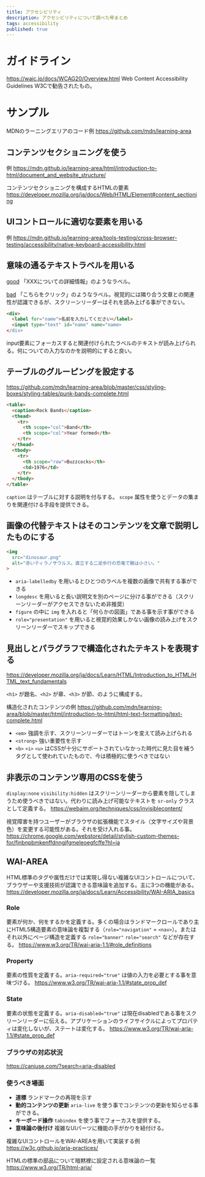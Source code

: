 ```yaml
---
title: アクセシビリティ
description: アクセシビリティについて調べた琴まとめ
tags: accessibility
published: true
---
```


# ガイドライン

https://waic.jp/docs/WCAG20/Overview.html
Web Content Accessibility Guidelines
W3Cで勧告されたもの。

# サンプル

MDNのラーニングエリアのコード例
https://github.com/mdn/learning-area

## コンテンツセクショニングを使う

例
https://mdn.github.io/learning-area/html/introduction-to-html/document_and_website_structure/

コンテンツセクショニングを構成するHTMLの要素
https://developer.mozilla.org/ja/docs/Web/HTML/Element#content_sectioning

## UIコントロールに適切な要素を用いる

例
https://mdn.github.io/learning-area/tools-testing/cross-browser-testing/accessibility/native-keyboard-accessibility.html

## 意味の通るテキストラベルを用いる

[good](https://mdn.github.io/learning-area/accessibility/html/good-links.html)
「XXXについての詳細情報」のようなラベル。

[bad](https://mdn.github.io/learning-area/accessibility/html/bad-links.html)
「こちらをクリック」のようなラベル。視覚的には隣り合う文章との関連性が認識できるが、スクリーンリーダーはそれを読み上げる事ができない。

```html
<div>
  <label for="name">名前を入力してください</label>
  <input type="text" id="name" name="name>
</div>
```

input要素にフォーカスすると関連付けられたラベルのテキストが読み上げられる。何についての入力なのかを説明的にすると良い。

## テーブルのグルーピングを設定する

https://github.com/mdn/learning-area/blob/master/css/styling-boxes/styling-tables/punk-bands-complete.html

```html
<table>
  <caption>Rock Bands</caption>
  <thead>
    <tr>
      <th scope="col">Band</th>
      <th scope="col">Year formed</th>
    </tr>
  </thead>
  <tbody>
    <tr>
      <th scope="row">Buzzcocks</th>
      <td>1976</td>
    </tr>
  </tbody>
</table>
```

`caption` はテーブルに対する説明を付与する。
`scope` 属性を使うとデータの集まりを関連付ける手段を提供できる。

## 画像の代替テキストはそのコンテンツを文章で説明したものにする

```html
<img 
  src="dinosaur.png"
  alt="赤いティラノサウルス。直立する二足歩行の恐竜で腕は小さい。"
>
```

- `aria-labelledby` を用いるとひとつのラベルを複数の画像で共有する事ができる
- `longdesc` を用いると長い説明文を別のページに分ける事ができる（スクリーンリーダーがアクセスできないため非推奨）
- `figure` の中に `img` を入れると「何らかの図面」である事を示す事ができる
- `role="presentation"` を用いると視覚的効果しかない画像の読み上げをスクリーンリーダーでスキップできる

## 見出しとパラグラフで構造化されたテキストを表現する

https://developer.mozilla.org/ja/docs/Learn/HTML/Introduction_to_HTML/HTML_text_fundamentals

`<h1>` が題名、`<h2>` が章、`<h3>` が節、のように構成する。

構造化されたコンテンツの例
https://github.com/mdn/learning-area/blob/master/html/introduction-to-html/html-text-formatting/text-complete.html

- `<em>` 強調を示す、スクリーンリーダーではトーンを変えて読み上げられる
- `<strong>` 強い重要性を示す
- `<b>` `<i>` `<u>` はCSSが十分にサポートされていなかった時代に見た目を補うタグとして使われていたもので、今は積極的に使うべきではない

## 非表示のコンテンツ専用のCSSを使う

`display:none` `visibility:hidden` はスクリーンリーダーから要素を隠してしまうため使うべきではない。代わりに読み上げ可能なテキストを `sr-only` クラスとして定義する。
https://webaim.org/techniques/css/invisiblecontent/

視覚障害を持つユーザーがブラウザの拡張機能でスタイル（文字サイズや背景色）を変更する可能性がある。それを受け入れる事。
https://chrome.google.com/webstore/detail/stylish-custom-themes-for/fjnbnpbmkenffdnngjfgmeleoegfcffe?hl=ja

## WAI-AREA

HTML標準のタグや属性だけでは実現し得ない複雑なUIコントロールについて、ブラウザーや支援技術が認識できる意味論を追加する。主に3つの機能がある。
https://developer.mozilla.org/ja/docs/Learn/Accessibility/WAI-ARIA_basics

### Role

要素が何か、何をするかを定義する。多くの場合はランドマークロールであり主にHTML5構造要素の意味論を複製する（`role="navigation"` = `<nav>`）。またはそれ以外にページ構造を定義する `role="banner"` `role="search"` などが存在する。
https://www.w3.org/TR/wai-aria-1.1/#role_definitions

### Property

要素の性質を定義する。`aria-required="true"` は値の入力を必要とする事を意味づける。
https://www.w3.org/TR/wai-aria-1.1/#state_prop_def

### State

要素の状態を定義する。`aria-disabled="true"` は現在disabledである事をスクリーンリーダーに伝える。アプリケーションのライフサイクルによってプロパティは変化しないが、ステートは変化する。
https://www.w3.org/TR/wai-aria-1.1/#state_prop_def

### ブラウザの対応状況

https://caniuse.com/?search=aria-disabled

### 使うべき場面

- **道標** ランドマークの再現を示す
- **動的コンテンツの更新** `aria-live` を使う事でコンテンツの更新を知らせる事ができる。
- **キーボード操作** `tabindex` を使う事でフォーカスを提供する。
- **意味論の後付け** 複雑なUIパーツに機能の手がかりを紐付ける。

複雑なUIコントロールをWAI-AREAを用いて実装する例
https://w3c.github.io/aria-practices/

HTMLの標準の部品について暗黙裡に設定される意味論の一覧
https://www.w3.org/TR/html-aria/
